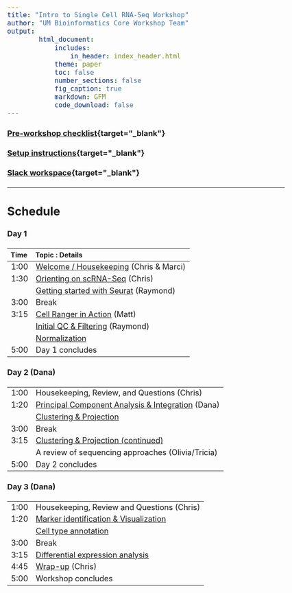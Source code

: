 ```yaml
---
title: "Intro to Single Cell RNA-Seq Workshop"
author: "UM Bioinformatics Core Workshop Team"
output:
        html_document:
            includes:
                in_header: index_header.html
            theme: paper
            toc: false
            number_sections: false
            fig_caption: true
            markdown: GFM
            code_download: false
---
```


<style type="text/css">

body, td {
   font-size: 18px;
}
</style>

#### [Pre-workshop checklist](workshop_setup/preworkshop_checklist.html){target="_blank"}

#### [Setup instructions](workshop_setup/setup_instructions.html){target="_blank"}

#### [Slack workspace](https://umbioinfcoreworkshops.slack.com){target="_blank"}

---

## Schedule

#### Day 1
| Time | Topic : Details |
| :---  | :---- |
|  1:00 | [Welcome / Housekeeping](workshop_intro.html) (Chris & Marci) |
|  1:30 | [Orienting on scRNA-Seq](00A-OrientingOnScRNASeq.html) (Chris) |
|       | [Getting started with Seurat](01-GettingStarted.html) (Raymond) |
| 3:00 | Break |
| 3:15 | [Cell Ranger in Action](00B-CellRangerInAction.html) (Matt) |
|       | [Initial QC & Filtering](02-QCandFiltering.html) (Raymond) |
|       | [Normalization](03-Normalization.html) |
| 5:00 | Day 1 concludes |

#### Day 2 (Dana)
| | |
| :---  | :---- |
| 1:00 | Housekeeping, Review, and Questions (Chris) |
| 1:20 | [Principal Component Analysis & Integration](04-PCAandIntegration.html) (Dana) |
|       | [Clustering & Projection](05-ProjectionAndClustering.html) |
| 3:00 | Break |
| 3:15 | [Clustering & Projection (continued)](05-ProjectionAndClustering.html) |
|       | A review of sequencing approaches (Olivia/Tricia) |
| 5:00 | Day 2 concludes |

#### Day 3 (Dana)
| | |
| :---  | :---- |
| 1:00 | Housekeeping, Review and Questions (Chris) |
| 1:20 | [Marker identification & Visualization](06-MarkerVisualization.html)
|       | [Cell type annotation](07-CellTypeAnnos.html) |
| 3:00 | Break |
| 3:15 | [Differential expression analysis](08-DifferentialExpression.html) |
| 4:45 | [Wrap-up](workshop_wrap_up.html) (Chris) |
| 5:00 | Workshop concludes |
